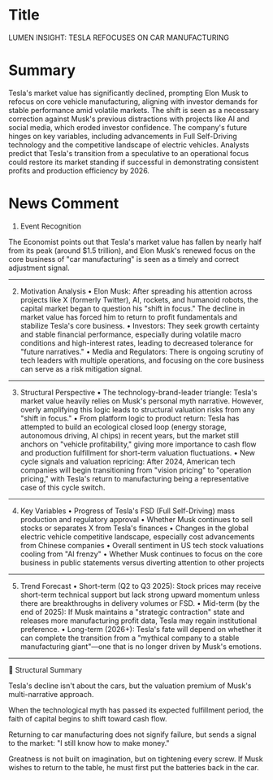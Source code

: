 # Title
LUMEN INSIGHT: TESLA REFOCUSES ON CAR MANUFACTURING

# Summary
Tesla's market value has significantly declined, prompting Elon Musk to refocus on core vehicle manufacturing, aligning with investor demands for stable performance amid volatile markets. The shift is seen as a necessary correction against Musk's previous distractions with projects like AI and social media, which eroded investor confidence. The company's future hinges on key variables, including advancements in Full Self-Driving technology and the competitive landscape of electric vehicles. Analysts predict that Tesla's transition from a speculative to an operational focus could restore its market standing if successful in demonstrating consistent profits and production efficiency by 2026.

# News Comment
1. Event Recognition

The Economist points out that Tesla's market value has fallen by nearly half from its peak (around $1.5 trillion), and Elon Musk's renewed focus on the core business of "car manufacturing" is seen as a timely and correct adjustment signal.

---

2. Motivation Analysis
   • Elon Musk: After spreading his attention across projects like X (formerly Twitter), AI, rockets, and humanoid robots, the capital market began to question his "shift in focus." The decline in market value has forced him to return to profit fundamentals and stabilize Tesla's core business.
   • Investors: They seek growth certainty and stable financial performance, especially during volatile macro conditions and high-interest rates, leading to decreased tolerance for "future narratives."
   • Media and Regulators: There is ongoing scrutiny of tech leaders with multiple operations, and focusing on the core business can serve as a risk mitigation signal.

---

3. Structural Perspective
   • The technology-brand-leader triangle: Tesla's market value heavily relies on Musk's personal myth narrative. However, overly amplifying this logic leads to structural valuation risks from any "shift in focus."
   • From platform logic to product return: Tesla has attempted to build an ecological closed loop (energy storage, autonomous driving, AI chips) in recent years, but the market still anchors on "vehicle profitability," giving more importance to cash flow and production fulfillment for short-term valuation fluctuations.
   • New cycle signals and valuation repricing: After 2024, American tech companies will begin transitioning from "vision pricing" to "operation pricing," with Tesla's return to manufacturing being a representative case of this cycle switch.

---

4. Key Variables
   • Progress of Tesla's FSD (Full Self-Driving) mass production and regulatory approval
   • Whether Musk continues to sell stocks or separates X from Tesla's finances
   • Changes in the global electric vehicle competitive landscape, especially cost advancements from Chinese companies
   • Overall sentiment in US tech stock valuations cooling from "AI frenzy"
   • Whether Musk continues to focus on the core business in public statements versus diverting attention to other projects

---

5. Trend Forecast
   • Short-term (Q2 to Q3 2025): Stock prices may receive short-term technical support but lack strong upward momentum unless there are breakthroughs in delivery volumes or FSD.
   • Mid-term (by the end of 2025): If Musk maintains a "strategic contraction" state and releases more manufacturing profit data, Tesla may regain institutional preference.
   • Long-term (2026+): Tesla's fate will depend on whether it can complete the transition from a "mythical company to a stable manufacturing giant"—one that is no longer driven by Musk's emotions.

---

🧩 Structural Summary

Tesla's decline isn't about the cars, 
but the valuation premium of Musk's multi-narrative approach.

When the technological myth has passed its expected fulfillment period, 
the faith of capital begins to shift toward cash flow.

Returning to car manufacturing 
does not signify failure, 
but sends a signal to the market: 
"I still know how to make money."

Greatness is not built on imagination, 
but on tightening every screw. 
If Musk wishes to return to the table, 
he must first put the batteries back in the car.
